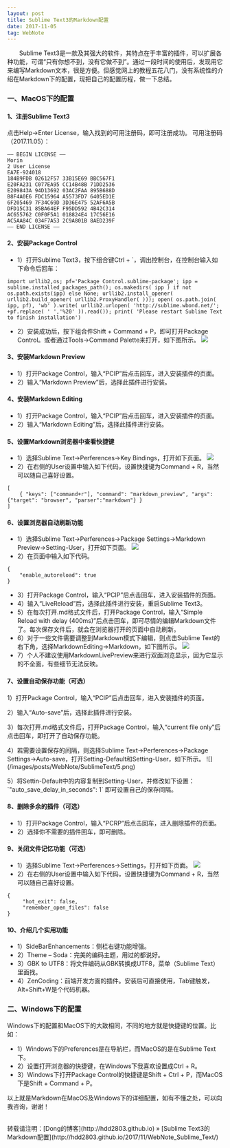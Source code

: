 ```yaml
---
layout: post
title: Sublime Text3的Markdown配置
date: 2017-11-05 
tag: WebNote
---
```


　　Sublime Text3是一款及其强大的软件，其特点在于丰富的插件，可以扩展各种功能，可谓“只有你想不到，没有它做不到”。通过一段时间的使用后，发现用它来编写Markdown文本，很是方便。但感觉网上的教程五花八门，没有系统性的介绍在Markdown下的配置，现把自己的配置历程，做一下总结。

### 一、MacOS下的配置

#### 1、注册Sublime Text3
点击Help→Enter License，输入找到的可用注册码，即可注册成功。
可用注册码（2017.11.05）：
```
—– BEGIN LICENSE —–
Morin
2 User License
EA7E-924018
184B9FDB 02612F57 33B15E69 BBC567F1
E20FA231 C077EA95 CC14B48B 71DD2536
E209843A 94D13692 03AC2FAA 895B688D
B8F4A0E6 FDC15964 A5573FD7 6405ED1E
6F205469 7F34C69D 3D36E475 52AF6A5B
DFD15C31 85BA64EF F95DD592 4B42C314
AC655762 C0F0F5A1 018824E4 17C56E16
AC5AA84C 034F7A53 2C9A801B 8AED239F
—— END LICENSE ——
```

#### 2、安装Package Control
- 1）打开Sublime Text3，按下组合键Ctrl + `，调出控制台，在控制台输入如下命令后回车：
```
import urllib2,os; pf='Package Control.sublime-package'; ipp = sublime.installed_packages_path(); os.makedirs( ipp ) if not os.path.exists(ipp) else None; urllib2.install_opener( urllib2.build_opener( urllib2.ProxyHandler( ))); open( os.path.join( ipp, pf), 'wb' ).write( urllib2.urlopen( 'http://sublime.wbond.net/'; +pf.replace( ' ','%20' )).read()); print( 'Please restart Sublime Text to finish installation')
```
- 2）安装成功后，按下组合件Shift + Command + P，即可打开Package Control。或者通过Tools→Command Palette来打开，如下图所示。
![](/images/posts/WebNote/SublimeText/1.png)


#### 3、安装Markdown Preview
- 1）打开Package Control，输入“PCIP”后点击回车，进入安装插件的页面。        
- 2）输入“Markdown Preview”后，选择此插件进行安装。

#### 4、安装Markdown Editing
- 1）打开Package Control，输入“PCIP”后点击回车，进入安装插件的页面。
- 2）输入“Markdown Editing”后，选择此插件进行安装。

#### 5、设置Markdown浏览器中查看快捷键
- 1）选择Sublime Text→Perferences→Key Bindings，打开如下页面。
![](/images/posts/WebNote/SublimeText/2.png)
- 2）在右侧的User设置中输入如下代码，设置快捷键为Command + R，当然可以随自己喜好设置。
```
[
    { "keys": ["command+r"], "command": "markdown_preview", "args": {"target": "browser", "parser":"markdown"} }
]
```

#### 6、设置浏览器自动刷新功能
- 1）选择Sublime Text→Perferences→Package Settings→Markdown Preview→Setting-User，打开如下页面。
![](/images/posts/WebNote/SublimeText/3.png)
- 2）在页面中输入如下代码。
```
{
    "enable_autoreload": true
}
```
- 3）打开Package Control，输入“PCIP”后点击回车，进入安装插件的页面。
- 4）输入“LiveReload”后，选择此插件进行安装，重启Sublime Text3。
- 5）在每次打开.md格式文件后，打开Package Control，输入“Simple Reload with delay (400ms)”后点击回车，即可尽情的编辑Markdown文件了。每次保存文件后，就会在浏览器打开的页面中自动刷新。
- 6）对于一些文件需要调整到Markdown模式下编辑，则点击Sublime Text的右下角，选择MarkdownEditing→Markdown，如下图所示。
![](/images/posts/WebNote/SublimeText/4.png)
- 7）个人不建议使用MarkdownLivePreview来进行双面浏览显示，因为它显示的不全面，有些细节无法反映。

#### 7、设置自动保存功能（可选）
1）打开Package Control，输入“PCIP”后点击回车，进入安装插件的页面。
<p>
2）输入“Auto-save”后，选择此插件进行安装。
<p>
3）每次打开.md格式文件后，打开Package Control，输入“current file only”后点击回车，即打开了自动保存功能。
<p>
4）若需要设置保存的间隔，则选择Sublime Text→Perferences→Package Settings→Auto-save，打开Setting-Default和Setting-User，如下所示。
![](/images/posts/WebNote/SublimeText/5.png)
<p>
5）将Settin-Default中的内容复制到Setting-User，并修改如下设置：
`"auto_save_delay_in_seconds": 1`
即可设置自己的保存间隔。
<p>

#### 8、删除多余的插件（可选）
- 1）打开Package Control，输入“PCRP”后点击回车，进入删除插件的页面。
- 2）选择你不需要的插件回车，即可删除。

#### 9、关闭文件记忆功能（可选）
- 1）选择Sublime Text→Perferences→Settings，打开如下页面。
![](/images/posts/WebNote/SublimeText/6.png)
- 2）在右侧的User设置中输入如下代码，设置快捷键为Command + R，当然可以随自己喜好设置。
```
{
     "hot_exit": false,
     "remember_open_files": false
}
```

#### 10、介绍几个实用功能
- 1）SideBarEnhancements：侧栏右键功能增强。
- 2）Theme – Soda：完美的编码主题，用过的都说好。
- 3）GBK to UTF8：将文件编码从GBK转换成UTF8，菜单（Sublime Text）里面找。
- 4）ZenCoding：前端开发方面的插件。安装后可直接使用，Tab键触发，Alt+Shift+W是个代码机器。
  
### 二、Windows下的配置
Windows下的配置和MacOS下的大致相同，不同的地方就是快捷键的位置。比如：   

- 1）Windows下的Preferences是在导航栏，而MacOS的是在Sublime Text下。
- 2）设置打开浏览器的快捷键，在Windows下我喜欢设置成Ctrl + R。
- 3）Windows下打开Package Control的快捷键是Shift + Ctrl + P，而MacOS下是Shift + Command + P。

以上就是Markdown在MacOS及Windows下的详细配置，如有不懂之处，可以向我咨询，谢谢！

<br>
转载请注明：[Dong的博客](http://hdd2803.github.io) » [Sublime Text3的Markdown配置](http://hdd2803.github.io/2017/11/WebNote_Sublime_Text/)  



